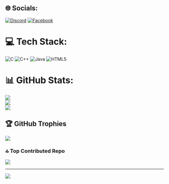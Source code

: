 
## 🌐 Socials:
[![Discord](https://img.shields.io/badge/Discord-%237289DA.svg?logo=discord&logoColor=white)](https://discord.gg/https://discord.gg/A8yG7utR) [![Facebook](https://img.shields.io/badge/Facebook-%231877F2.svg?logo=Facebook&logoColor=white)](https://facebook.com/suyog.magar.796) 

# 💻 Tech Stack:
![C](https://img.shields.io/badge/c-%2300599C.svg?style=for-the-badge&logo=c&logoColor=white) ![C++](https://img.shields.io/badge/c++-%2300599C.svg?style=for-the-badge&logo=c%2B%2B&logoColor=white) ![Java](https://img.shields.io/badge/java-%23ED8B00.svg?style=for-the-badge&logo=openjdk&logoColor=white) ![HTML5](https://img.shields.io/badge/html5-%23E34F26.svg?style=for-the-badge&logo=html5&logoColor=white)
# 📊 GitHub Stats:
![](https://github-readme-stats.vercel.app/api?username=suyogmgr&theme=gotham&hide_border=false&include_all_commits=false&count_private=false)<br/>
![](https://github-readme-streak-stats.herokuapp.com/?user=suyogmgr&theme=gotham&hide_border=false)<br/>
![](https://github-readme-stats.vercel.app/api/top-langs/?username=suyogmgr&theme=gotham&hide_border=false&include_all_commits=false&count_private=false&layout=compact)

## 🏆 GitHub Trophies
![](https://github-profile-trophy.vercel.app/?username=suyogmgr&theme=tokyonight&no-frame=true&no-bg=false&margin-w=4)

### 🔝 Top Contributed Repo
![](https://github-contributor-stats.vercel.app/api?username=suyogmgr&limit=5&theme=tokyonight&combine_all_yearly_contributions=true)

---
[![](https://visitcount.itsvg.in/api?id=suyogmgr&icon=9&color=1)](https://visitcount.itsvg.in)

<!-- Proudly created with GPRM ( https://gprm.itsvg.in ) -->